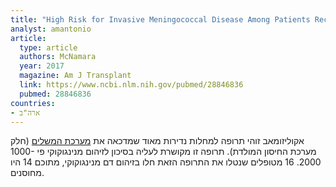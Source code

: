 ```yaml
---
title: "High Risk for Invasive Meningococcal Disease Among Patients Receiving Eculizumab (Soliris) Despite Receipt of Meningococcal Vaccine"
analyst: amantonio
article:
  type: article
  authors: McNamara
  year: 2017
  magazine: Am J Transplant
  link: https://www.ncbi.nlm.nih.gov/pubmed/28846836
  pubmed: 28846836
countries:
- ארה"ב
---
```


אקוליזומאב זוהי תרופה למחלות נדירות מאוד שמדכאה את [מערכת המשלים](https://he.wikipedia.org/wiki/מערכת_המשלים) (חלק מערכת החיסון המולדת). תרופה זו מקושרת לעליה בסיכון לזיהום מנינגוקוקי פי 1000-2000. 16 מטופלים שנטלו את התרופה הזאת חלו בזיהום דם מנינגוקוקי, מתוכם 14 היו מחוסנים.
